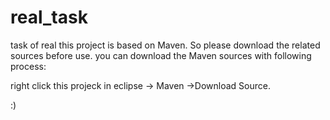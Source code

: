 # real_task
task of real
this project is based on Maven. So please download the related sources before use.
you can download the Maven sources with following process:

right click this projeck in eclipse -> Maven ->Download Source.

:)

